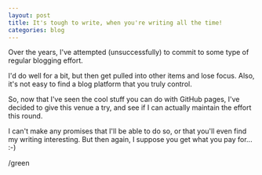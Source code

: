 ```yaml
---
layout: post
title: It's tough to write, when you're writing all the time!
categories: blog
---
```


Over the years, I've attempted (unsuccessfully) to commit to some type of regular blogging effort.

I'd do well for a bit, but then get pulled into other items and lose focus.  Also, it's not easy to find a blog platform that you truly control.

So, now that I've seen the cool stuff you can do with GitHub pages, I've decided to give this venue a try, and see if I can actually maintain the effort this round.

I can't make any promises that I'll be able to do so, or that you'll even find my writing interesting.  But then again, I suppose you get what you pay for...  :-)

/green
